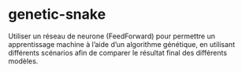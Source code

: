 # genetic-snake
Utiliser un réseau de neurone (FeedForward) pour permettre un apprentissage machine à l’aide d’un algorithme génétique, en utilisant différents scénarios afin de comparer le résultat final des différents modèles.
